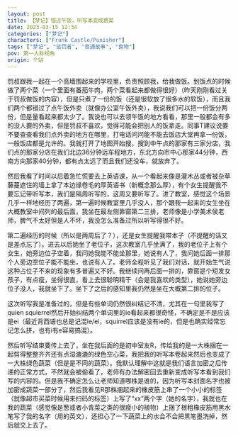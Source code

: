 ```yaml
---
layout: post
title: 【梦记】错过午饭，听写本变成蔬菜
date: 2023-03-15 12:34
categories: ["梦记"]
characters: ["Frank Castle/Punisher"]
tags: ["梦记", "惩罚者", "普通故事", "食物"]
pov: 第一人称视角
origin: 个站
---
```


罚叔跟我一起在一个高墙围起来的学校里，负责照顾我，给我做饭。到饭点的时候做了两个菜（一个里面有番茄牛肉，两个菜看起来都做得很好）（昨天刚刚看过关于罚叔做饭的内容），但是只煮了一份的饭（还是很软放了很多水的软饭），而且我们两个都错过了点午饭外卖（就像办公室午饭外卖），我说我们可以把一份饭分两份，但是量看起来都太少了。我说也可以去领午饭的地方看看，那里一般都会有多的没人要的外卖，但是罚叔不喜欢，觉得可能会把别人的饭拿走。同事T建议说要不要查查看我们点外卖的地方在哪里，打电话问问能不能去饭店大堂再拿一份饭，一般饭店都是允许的。我就打开了地图开始搜，搜到中午点的那家有三家分店，我们点的那家分店在我们北边36分钟远车程地方，东北方向市中心那家44分钟，西南方向那家40分钟，都有点太远了而且我们还没车，就放弃了。

然后我看了时间以后着急忙慌要去上英语课，从一个看起来像是灌木丛或者被杂草藤蔓遮住的墙上拿了本边缘卷毛的厚英语书（新概念那么厚），有个女生提醒我不要忘记带听写本，我们是隔周听写的，这周又要听写了。进了教室，感觉这个场景几乎一样地经历了两遍，第一遍时候教室里几乎没人，那个跟我一起来的女生坐在大概教室中间列的最后面，我坐在最左侧靠窗第二三排，老师像是小学美术侯老师，脾气不太好但是人不坏，我没怎么准备过所以听写得很不好。

第二遍经历的时候（所以是两周后了？），还是女生提醒我带本子（不提醒的话又是差点忘了）。进去以后她坐了老位子，这次教室几乎坐满了，我的老位子上有个女生，她旁边位子空着，我问她我能不能坐那里，她说有人了，我问她后面一排那个人旁边空位子能不能坐，也说有人了。老师全程听见了我们对话，就开始生气说这种占位子不来的现象有多普遍又不好。我继续问再后面一排的，靠窗是个短发女孩子，有点瘦，坐得很直，看上去很聪明精干（会是我喜欢的类型），她说她旁边位子没人，我就坐下了。坐下了之后的感知里我仍然是坐在大概第二排的位子。

这次听写我是准备过的，但是有些单词仍然很纠结记不清，尤其在一句里我写了quien squierrel然后开始纠结两个单词里的ie看起来都很奇怪，不确定是不是应该是ei（最近背西语也总是记混ie/ei，squirrel应该是没有ie的，但是也确实经常忘记怎么拼，也有i有e容易搞混）。

然后听写结束要传上去了，坐在我后面的是初中室友R，传给我的是一大株捆在一起剪得整整齐齐还有点湿漉漉的绿色空心菜，我把我的听写本卷起来然后也变成了一大株绿色蔬菜（但是是不同的蔬菜）。我默认理解中这就是我们语言加密之后传递的正常方式，不然就会被偷看了，老师有办法解密回去重新变成听写本看到我们写的内容的。但是我不确定怎么让老师知道哪株是谁的，因为听写本封面名字也被加密成蔬菜一部分了，然后我看见R那株捆起来的橡皮筋上串了一个小小的标签（就像超市买菜时候用来扫码的标签）上写了“xx”两个字（她的名字），我就也在我的蔬菜（感觉像是葱或者小青菜之类的很瘦小的植物）上捆了根粗橡皮筋用黑水笔写了我的名字（用的英文），还担心了一下蔬菜上的水会不会把黑笔墨洗掉，然后就交上去了。
